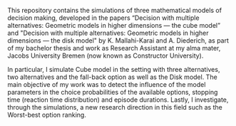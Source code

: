 This repository contains the simulations of three mathematical models of decision making, developed in the papers “Decision with multiple alternatives: Geometric
models in higher dimensions — the cube model” and "Decision with multiple alternatives: Geometric models in higher dimensions — the disk model" by K. Mallahi-Karai and A. Diederich, as part of my bachelor thesis and work as  Research Assistant at my alma mater, Jacobs University Bremen (now known as Constructor University). 


In particular, I simulate Cube model in the setting with three alternatives, two alternatives and the fall-back option as well as the Disk model. The main objective of my work was to detect the influence of the model parameters in the choice probabilities of the available options, stopping time (reaction time distribution) and episode durations. Lastly, I investigate, through the simulations, a new research direction in this field such as the Worst-best option ranking.


